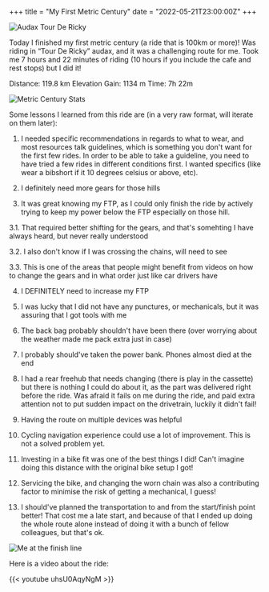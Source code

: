 +++
title = "My First Metric Century"
date = "2022-05-21T23:00:00Z"
+++

![Audax Tour De Ricky](/images/audax-brevet.png)

Today I finished my first metric century (a ride that is 100km or more)! Was riding in “Tour De
Ricky” audax, and it was a challenging route for me. Took me 7 hours and 22 minutes of riding (10
hours if you include the cafe and rest stops) but I did it!

Distance: 119.8 km
Elevation Gain: 1134 m
Time: 7h 22m

![Metric Century Stats](/images/metric-century-strava.jpg)

Some lessons I learned from this ride are (in a very raw format, will iterate on them later):


1. I needed specific recommendations in regards to what to wear, and most resources talk guidelines,
which is something you don't want for the first few rides. In order to be able to take a guideline,
you need to have tried a few rides in different conditions first. I wanted specifics (like wear a
bibshort if it 10 degrees celsius or above, etc).


2. I definitely need more gears for those hills


3. It was great knowing my FTP, as I could only finish the ride by actively trying to keep my power
below the FTP especially on those hill.


  3.1. That required better shifting for the gears, and that's somehting I have always heard, but never
  really understood


  3.2. I also don't know if I was crossing the chains, will need to see


  3.3. This is one of the areas that people might benefit from videos on how to change the gears and in
  what order just like car drivers have


4. I DEFINITELY need to increase my FTP


5. I was lucky that I did not have any punctures, or mechanicals, but it was assuring that I got tools
with me


6. The back bag probably shouldn't have been there (over worrying about the weather made me pack extra
just in case)


7. I probably should've taken the power bank. Phones almost died at the end


8. I had a rear freehub that needs changing (there is play in the cassette) but there is nothing I
could do about it, as the part was delivered right before the ride. Was afraid it fails on me during
the ride, and paid extra attention not to put sudden impact on the drivetrain, luckily it didn't
fail!


9. Having the route on multiple devices was helpful


10. Cycling navigation experience could use a lot of improvement. This is not a solved problem yet.


11. Investing in a bike fit was one of the best things I did! Can't imagine doing this distance with the
original bike setup I got!


12. Servicing the bike, and changing the worn chain was also a contributing factor to minimise the risk
of getting a mechanical, I guess!


13. I should've planned the transportation to and from the start/finish point better! That cost me a
late start, and because of that I ended up doing the whole route alone instead of doing it with a
bunch of fellow colleagues, but that's ok.

![Me at the finish line](/images/metric-century-finish-line.jpg)

Here is a video about the ride:

{{< youtube uhsU0AqyNgM >}}
